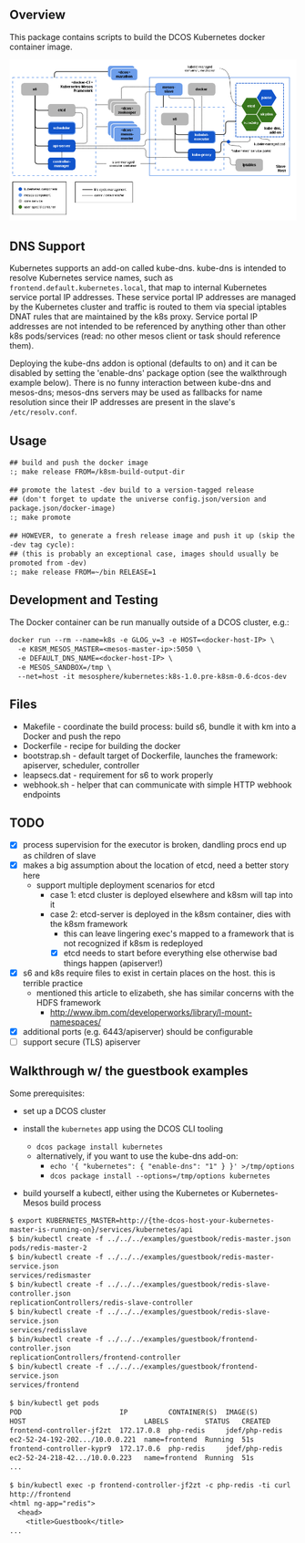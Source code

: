 ## Overview

This package contains scripts to build the DCOS Kubernetes docker container image.

![Kubernetes-Mesos on DCOS](images/dcos_k8sm.png)

## DNS Support

Kubernetes supports an add-on called kube-dns.
kube-dns is intended to resolve Kubernetes service names, such as `frontend.default.kubernetes.local`, that map to internal Kubernetes service portal IP addresses.
These service portal IP addresses are managed by the Kubernetes cluster and traffic is routed to them via special iptables DNAT rules that are maintained by the k8s proxy.
Service portal IP addresses are not intended to be referenced by anything other than other k8s pods/services (read: no other mesos client or task should reference them).

Deploying the kube-dns addon is optional (defaults to on) and it can be disabled by setting the 'enable-dns' package option (see the walkthrough example below).
There is no funny interaction between kube-dns and mesos-dns;
mesos-dns servers may be used as fallbacks for name resolution since their IP addresses are present in the slave's `/etc/resolv.conf`.

## Usage
```
## build and push the docker image
:; make release FROM=/k8sm-build-output-dir

## promote the latest -dev build to a version-tagged release
## (don't forget to update the universe config.json/version and package.json/docker-image)
:; make promote

## HOWEVER, to generate a fresh release image and push it up (skip the -dev tag cycle):
## (this is probably an exceptional case, images should usually be promoted from -dev)
:; make release FROM=~/bin RELEASE=1
```

## Development and Testing

The Docker container can be run manually outside of a DCOS cluster, e.g.:

```
docker run --rm --name=k8s -e GLOG_v=3 -e HOST=<docker-host-IP> \
  -e K8SM_MESOS_MASTER=<mesos-master-ip>:5050 \
  -e DEFAULT_DNS_NAME=<docker-host-IP> \
  -e MESOS_SANDBOX=/tmp \
  --net=host -it mesosphere/kubernetes:k8s-1.0.pre-k8sm-0.6-dcos-dev
```

## Files
* Makefile - coordinate the build process: build s6, bundle it with km into a Docker and push the repo
* Dockerfile - recipe for building the docker
* bootstrap.sh - default target of Dockerfile, launches the framework: apiserver, scheduler, controller
* leapsecs.dat - requirement for s6 to work properly
* webhook.sh - helper that can communicate with simple HTTP webhook endpoints

## TODO
- [x] process supervision for the executor is broken, dandling procs end up as children of slave
- [x] makes a big assumption about the location of etcd, need a better story here
  - support multiple deployment scenarios for etcd
    - case 1: etcd cluster is deployed elsewhere and k8sm will tap into it
    - case 2: etcd-server is deployed in the k8sm container, dies with the k8sm framework
      - this can leave lingering exec's mapped to a framework that is not recognized if k8sm is redeployed
      - [x] etcd needs to start before everything else otherwise bad things happen (apiserver!)
- [x] s6 and k8s require files to exist in certain places on the host. this is terrible practice
  - mentioned this article to elizabeth, she has similar concerns with the HDFS framework
    - http://www.ibm.com/developerworks/library/l-mount-namespaces/
- [x] additional ports (e.g. 6443/apiserver) should be configurable
- [ ] support secure (TLS) apiserver

## Walkthrough w/ the guestbook examples

Some prerequisites:

- set up a DCOS cluster
- install the `kubernetes` app using the DCOS CLI tooling
  - `dcos package install kubernetes`
  - alternatively, if you want to use the kube-dns add-on:
    - `echo '{ "kubernetes": { "enable-dns": "1" } }' >/tmp/options`
    - `dcos package install --options=/tmp/options kubernetes`

- build yourself a kubectl, either using the Kubernetes or Kubernetes-Mesos build process

```shell
$ export KUBERNETES_MASTER=http://{the-dcos-host-your-kubernetes-master-is-running-on}/services/kubernetes/api
$ bin/kubectl create -f ../../../examples/guestbook/redis-master.json 
pods/redis-master-2
$ bin/kubectl create -f ../../../examples/guestbook/redis-master-service.json 
services/redismaster
$ bin/kubectl create -f ../../../examples/guestbook/redis-slave-controller.json 
replicationControllers/redis-slave-controller
$ bin/kubectl create -f ../../../examples/guestbook/redis-slave-service.json 
services/redisslave
$ bin/kubectl create -f ../../../examples/guestbook/frontend-controller.json 
replicationControllers/frontend-controller
$ bin/kubectl create -f ../../../examples/guestbook/frontend-service.json 
services/frontend

$ bin/kubectl get pods
POD                        IP          CONTAINER(S)  IMAGE(S)        HOST                             LABELS         STATUS   CREATED
frontend-controller-jf2zt  172.17.0.8  php-redis     jdef/php-redis  ec2-52-24-192-202.../10.0.0.221  name=frontend  Running  51s
frontend-controller-kypr9  172.17.0.6  php-redis     jdef/php-redis  ec2-52-24-218-42.../10.0.0.223   name=frontend  Running  51s
...

$ bin/kubectl exec -p frontend-controller-jf2zt -c php-redis -ti curl http://frontend
<html ng-app="redis">
  <head>
    <title>Guestbook</title>
...
```
